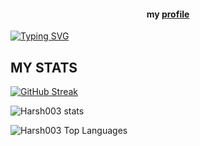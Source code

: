 
<!---
Harsh003-va/Harsh003-va is a ✨ special ✨ repository because its `README.md` (this file) appears on your GitHub profile.
You can click the Preview link to take a look at your changes.
---> 
<h4 align=center >my <a href="https://hvaportfolio.netlify.app/">profile</a></h4>

   
[![Typing SVG](https://readme-typing-svg.demolab.com?font=Fira+Code&pause=1000&width=435&lines=Hello!+i'm+Harshvardhan;+I'M+Fullstack+Developer;I'M+Information+Technology+Student.;I'm+interested+in+Ai)](https://git.io/typing-svg)


  <h2> MY STATS </h2>
  
[![GitHub Streak](https://streak-stats.demolab.com/?user=Harsh003-va)](https://git.io/streak-stats)

![Harsh003  stats](https://github-readme-stats.vercel.app/api?username=Harsh003-va&show_icons=true&theme=algolia)

 ![Harsh003 Top Languages](https://github-readme-stats.vercel.app/api/top-langs/?username=Harsh003-va&theme=algolia&show_icons=true&hide_border=true&layout=compact)
